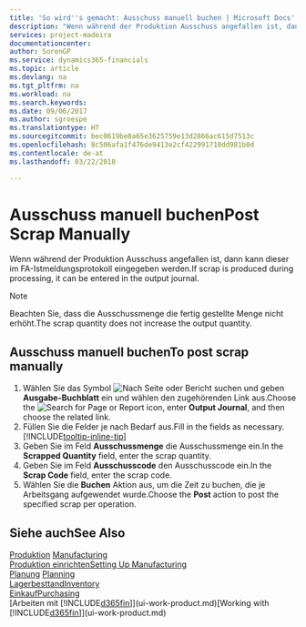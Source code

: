```yaml
---
title: 'So wird''s gemacht: Ausschuss manuell buchen | Microsoft Docs'
description: "Wenn während der Produktion Ausschuss angefallen ist, dann kann dieser im FA-Istmeldungsprotokoll eingegeben werden. Beachten Sie, dass die Ausschussmenge die fertig gestellte Menge nicht erhöht."
services: project-madeira
documentationcenter: 
author: SorenGP
ms.service: dynamics365-financials
ms.topic: article
ms.devlang: na
ms.tgt_pltfrm: na
ms.workload: na
ms.search.keywords: 
ms.date: 09/06/2017
ms.author: sgroespe
ms.translationtype: HT
ms.sourcegitcommit: bec0619be0a65e3625759e13d2866ac615d7513c
ms.openlocfilehash: 8c506afa1f476de9413e2cf422991710dd981b0d
ms.contentlocale: de-at
ms.lasthandoff: 03/22/2018

---
```

# <a name="post-scrap-manually"></a><span data-ttu-id="be2ee-104">Ausschuss manuell buchen</span><span class="sxs-lookup"><span data-stu-id="be2ee-104">Post Scrap Manually</span></span>
<span data-ttu-id="be2ee-105">Wenn während der Produktion Ausschuss angefallen ist, dann kann dieser im FA-Istmeldungsprotokoll eingegeben werden.</span><span class="sxs-lookup"><span data-stu-id="be2ee-105">If scrap is produced during processing, it can be entered in the output journal.</span></span> 

> [!NOTE]
> <span data-ttu-id="be2ee-106">Beachten Sie, dass die Ausschussmenge die fertig gestellte Menge nicht erhöht.</span><span class="sxs-lookup"><span data-stu-id="be2ee-106">The scrap quantity does not increase the output quantity.</span></span>  

## <a name="to-post-scrap-manually"></a><span data-ttu-id="be2ee-107">Ausschuss manuell buchen</span><span class="sxs-lookup"><span data-stu-id="be2ee-107">To post scrap manually</span></span>  
1. <span data-ttu-id="be2ee-108">Wählen Sie das Symbol ![Nach Seite oder Bericht suchen](media/ui-search/search_small.png "Nach Seite oder Bericht suchen") und geben **Ausgabe-Buchblatt** ein und wählen den zugehörenden Link aus.</span><span class="sxs-lookup"><span data-stu-id="be2ee-108">Choose the ![Search for Page or Report](media/ui-search/search_small.png "Search for Page or Report icon") icon, enter **Output Journal**, and then choose the related link.</span></span>  
2. <span data-ttu-id="be2ee-109">Füllen Sie die Felder je nach Bedarf aus.</span><span class="sxs-lookup"><span data-stu-id="be2ee-109">Fill in the fields as necessary.</span></span> [!INCLUDE[tooltip-inline-tip](includes/tooltip-inline-tip_md.md)]  
3. <span data-ttu-id="be2ee-110">Geben Sie im Feld **Ausschussmenge** die Ausschussmenge ein.</span><span class="sxs-lookup"><span data-stu-id="be2ee-110">In the **Scrapped Quantity** field, enter the scrap quantity.</span></span>  
4. <span data-ttu-id="be2ee-111">Geben Sie im Feld **Ausschusscode** den Ausschusscode ein.</span><span class="sxs-lookup"><span data-stu-id="be2ee-111">In the **Scrap Code** field, enter the scrap code.</span></span>  
5. <span data-ttu-id="be2ee-112">Wählen Sie die **Buchen** Aktion aus, um die Zeit zu buchen, die je Arbeitsgang aufgewendet wurde.</span><span class="sxs-lookup"><span data-stu-id="be2ee-112">Choose the **Post** action to post the specified scrap per operation.</span></span>  

## <a name="see-also"></a><span data-ttu-id="be2ee-113">Siehe auch</span><span class="sxs-lookup"><span data-stu-id="be2ee-113">See Also</span></span>  
<span data-ttu-id="be2ee-114">[Produktion](production-manage-manufacturing.md)  </span><span class="sxs-lookup"><span data-stu-id="be2ee-114">[Manufacturing](production-manage-manufacturing.md)  </span></span>  
[<span data-ttu-id="be2ee-115">Produktion einrichten</span><span class="sxs-lookup"><span data-stu-id="be2ee-115">Setting Up Manufacturing</span></span>](production-configure-production-processes.md)  
<span data-ttu-id="be2ee-116">[Planung](production-planning.md)    </span><span class="sxs-lookup"><span data-stu-id="be2ee-116">[Planning](production-planning.md)    </span></span>  
[<span data-ttu-id="be2ee-117">Lagerbesttand</span><span class="sxs-lookup"><span data-stu-id="be2ee-117">Inventory</span></span>](inventory-manage-inventory.md)  
[<span data-ttu-id="be2ee-118">Einkauf</span><span class="sxs-lookup"><span data-stu-id="be2ee-118">Purchasing</span></span>](purchasing-manage-purchasing.md)  
<span data-ttu-id="be2ee-119">[Arbeiten mit [!INCLUDE[d365fin](includes/d365fin_md.md)]](ui-work-product.md)</span><span class="sxs-lookup"><span data-stu-id="be2ee-119">[Working with [!INCLUDE[d365fin](includes/d365fin_md.md)]](ui-work-product.md)</span></span>


